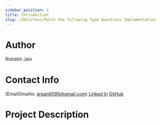 ```yaml
---
sidebar_position: 1
title: Introduction
slug: /2023/Yaus/Match the following Type Questions Implementation
---
```



# Author
Rishabh Jain

# Contact Info
[Email](mailto: arpan6095@gmail.com)
[Linked In](https://www.linkedin.com/in/gupta-arpan/)
[GitHub](https://github.com/gupta-arpan)

# Project Description

